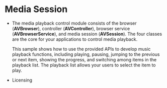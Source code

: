 # Media Session<a name="EN-US_TOPIC_0000001080439718"></a>

-   The media playback control module consists of the browser \(**AVBrowser**\), controller \(**AVController**\), browser service \(**AVBrowserService**\), and media session \(**AVSession**\). The four classes are the core for your applications to control media playback.

    This sample shows how to use the provided APIs to develop music playback functions, including playing, pausing, jumping to the previous or next item, showing the progress, and switching among items in the playback list. The playback list allows your users to select the item to play.


-   Licensing



